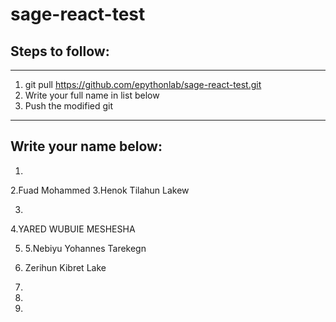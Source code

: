 # sage-react-test

## Steps to follow:

---

1. git pull https://github.com/epythonlab/sage-react-test.git
2. Write your full name in list below
3. Push the modified git

---

## Write your name below:

1.
2.Fuad Mohammed
3.Henok Tilahun Lakew

3.

4.YARED WUBUIE MESHESHA 

5. 5.Nebiyu Yohannes Tarekegn

6. Zerihun Kibret Lake

7.

8.

9.
